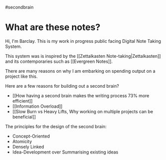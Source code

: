 #secondbrain
# What are these notes?
Hi, I'm Barclay. 
This is my work in progress public facing Digital Note Taking System.

This system was is inspired by the [[Zettalkasten Note-taking|Zettalkasten]] and its contemporaries such as [[Evergreen Notes]]. 

There are many reasons on why I am embarking on spending output on a project like this. 

Here are a few reasons for building out a second brain? 
- [[How having a second brain makes the writing process 73% more efficient]]
- [[Information Overload]] 
- [[Slow Burn vs Heavy Lifts, Why working on multiple projects can be beneficial]]
 
The principles for the design of the second brain:
- Concept-Oriented
- Atomicity 
- Densely Linked 
- Idea-Development over Summarising existing ideas 








